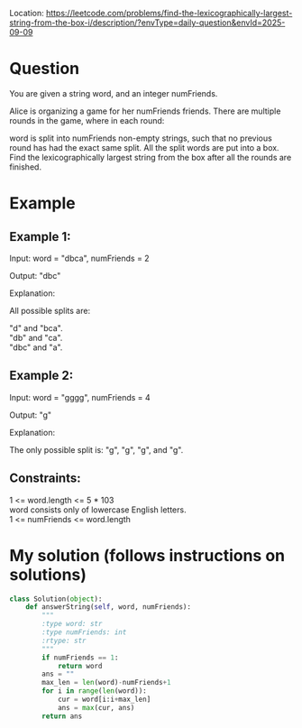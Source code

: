 Location: https://leetcode.com/problems/find-the-lexicographically-largest-string-from-the-box-i/description/?envType=daily-question&envId=2025-09-09
# Question
You are given a string word, and an integer numFriends.

Alice is organizing a game for her numFriends friends. There are multiple rounds in the game, where in each round:

word is split into numFriends non-empty strings, such that no previous round has had the exact same split.
All the split words are put into a box.
Find the lexicographically largest string from the box after all the rounds are finished.
 
# Example

## Example 1:

Input: word = "dbca", numFriends = 2

Output: "dbc"

Explanation: 

All possible splits are:

"d" and "bca".\
"db" and "ca".\
"dbc" and "a".

## Example 2:

Input: word = "gggg", numFriends = 4

Output: "g"

Explanation: 

The only possible split is: "g", "g", "g", and "g".

## Constraints:

1 <= word.length <= 5 * 103\
word consists only of lowercase English letters.\
1 <= numFriends <= word.length
 

# My solution (follows instructions on solutions)
```python
class Solution(object):
    def answerString(self, word, numFriends):
        """
        :type word: str
        :type numFriends: int
        :rtype: str
        """
        if numFriends == 1:
            return word
        ans = ""
        max_len = len(word)-numFriends+1
        for i in range(len(word)):
            cur = word[i:i+max_len]
            ans = max(cur, ans)
        return ans
```
